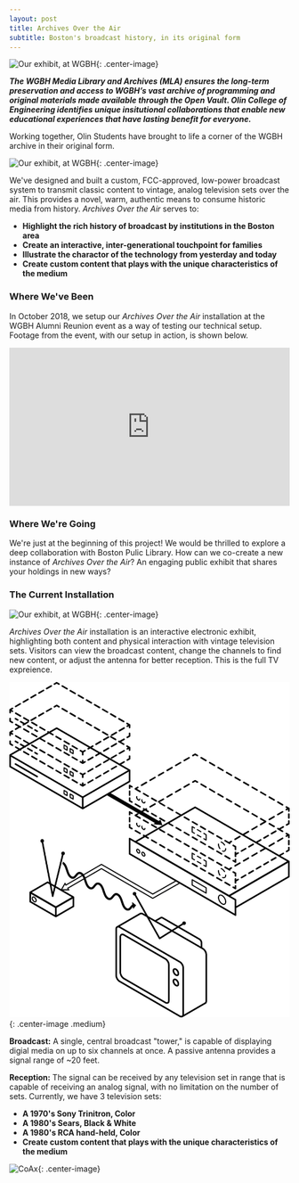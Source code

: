 ```yaml
---
layout: post
title: Archives Over the Air
subtitle: Boston's broadcast history, in its original form
---
```


![Our exhibit, at WGBH](assets/GBH1.jpg){: .center-image}

**_The WGBH Media Library and Archives (MLA) ensures the long-term preservation and access to WGBH’s vast archive of programming and original materials made available through the Open Vault. Olin College of Engineering identifies unique insitutional collaborations that enable new educational experiences that have lasting benefit for everyone._**

Working together, Olin Students have brought to life a corner of the WGBH archive in their original form.     

![Our exhibit, at WGBH](assets/GBH2.jpg){: .center-image}

We've designed and built a custom, FCC-approved, low-power broadcast system to transmit classic content to vintage, analog television sets over the air. This provides a novel, warm, authentic means to consume historic media from history. *Archives Over the Air* serves to:

 * __Highlight the rich history of broadcast by institutions in the Boston area__ 
 * __Create an interactive, inter-generational touchpoint for families__
 * __Illustrate the charactor of the technology from yesterday and today__ 
 * __Create custom content that plays with the unique characteristics of the medium__ 
 
### Where We've Been

In October 2018, we setup our *Archives Over the Air* installation at the WGBH Alumni Reunion event as a way of testing our technical setup. Footage from the event, with our setup in action, is shown below. 

<div class="center-image" style="position: relative; padding-top: 56.25%;">
    <!-- From https://jameshfisher.com/2017/08/30/how-do-i-make-a-full-width-iframe.html -->
    <!-- TODO: break this out into styles for reuse -->
    <iframe style="position: absolute; top: 0; left: 0; height: 100%; width: 100%;" src="https://www.youtube.com/embed/2Cq8NwQ-qN4?rel=0&amp;controls=0" frameborder="0" allow="accelerometer; autoplay; encrypted-media; gyroscope; picture-in-picture" allowfullscreen></iframe>
</div>

### Where We're Going

We're just at the beginning of this project! We would be thrilled to explore a deep collaboration with Boston Pulic Library. How can we co-create a new instance of *Archives Over the Air*? An engaging public exhibit that shares your holdings in new ways? 

### The Current Installation

![Our exhibit, at WGBH](assets/GBH4.jpg){: .center-image}

*Archives Over the Air* installation is an interactive electronic exhibit, highlighting both content and physical interaction with vintage television sets. Visitors can view the broadcast content, change the channels to find new content, or adjust the antenna for better reception.  This is the full TV expreience. 

![The broadcast system](assets/wgbh-diagram.png){: .center-image .medium}

**Broadcast:** A single, central broadcast "tower," is capable of displaying digial media on up to six channels at once. A passive antenna provides a signal range of ~20 feet.

**Reception:** The signal can be received by any television set in range that is capable of receiving an analog signal, with no limitation on the number of sets. Currently, we have 3 television sets: 

* __A 1970's Sony Trinitron, Color__ 
* __A 1980's Sears, Black & White__
* __A 1980's RCA hand-held, Color__
* __Create custom content that plays with the unique characteristics of the medium__ 
 
 ![CoAx](assets/coax.png){: .center-image}




